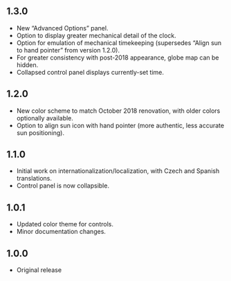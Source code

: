 ## 1.3.0

* New “Advanced Options” panel.
* Option to display greater mechanical detail of the clock.
* Option for emulation of mechanical timekeeping (supersedes “Align sun to hand pointer” from version 1.2.0).
* For greater consistency with post-2018 appearance, globe map can be hidden.
* Collapsed control panel displays currently-set time.

## 1.2.0

* New color scheme to match October 2018 renovation, with older colors optionally available.
* Option to align sun icon with hand pointer (more authentic, less accurate sun positioning).

## 1.1.0

* Initial work on internationalization/localization, with Czech and Spanish translations.
* Control panel is now collapsible.

## 1.0.1

* Updated color theme for controls.
* Minor documentation changes.

## 1.0.0

* Original release
